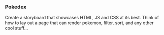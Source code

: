 ### Pokedex

Create a storyboard that showcases HTML, JS and CSS at its best.  Think of how to lay out a page that can render pokemon, filter, sort, and any other cool stuff...

